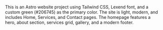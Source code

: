 <!-- Use this file to provide workspace-specific custom instructions to Copilot. For more details, visit https://code.visualstudio.com/docs/copilot/copilot-customization#_use-a-githubcopilotinstructionsmd-file -->

This is an Astro website project using Tailwind CSS, Lexend font, and a custom green (#206745) as the primary color. The site is light, modern, and includes Home, Services, and Contact pages. The homepage features a hero, about section, services grid, gallery, and a modern footer.
